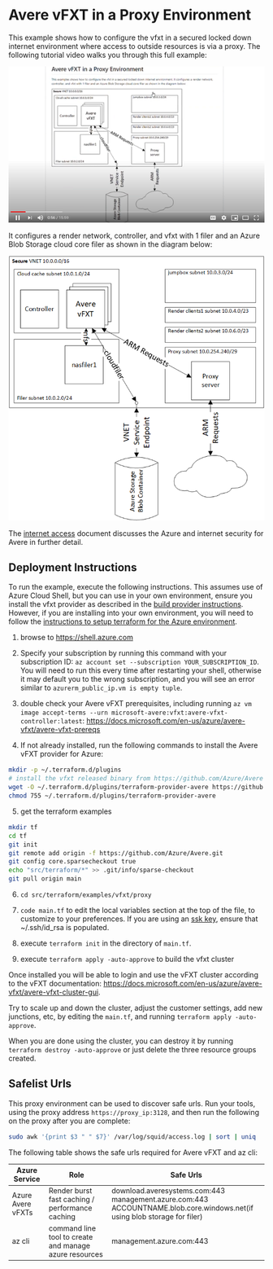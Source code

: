 # Avere vFXT in a Proxy Environment

This example shows how to configure the vfxt in a secured locked down internet environment where access to outside resources is via a proxy.  The following tutorial video walks you through this full example:

[![Tutorial Video](proxyyoutube.png)](https://youtu.be/lxDDwu44OHM)

It configures a render network, controller, and vfxt with 1 filer and an Azure Blob Storage cloud core filer as shown in the diagram below:

![The architecture](../../../../../docs/images/terraform/proxy.png)

The [internet access](../../../../vfxt/internet_access.md) document discusses the Azure and internet security for Avere in further detail.

## Deployment Instructions

To run the example, execute the following instructions.  This assumes use of Azure Cloud Shell, but you can use in your own environment, ensure you install the vfxt provider as described in the [build provider instructions](../../../providers/terraform-provider-avere#build-the-terraform-provider-binary).  However, if you are installing into your own environment, you will need to follow the [instructions to setup terraform for the Azure environment](https://docs.microsoft.com/en-us/azure/terraform/terraform-install-configure).

1. browse to https://shell.azure.com

2. Specify your subscription by running this command with your subscription ID:  ```az account set --subscription YOUR_SUBSCRIPTION_ID```.  You will need to run this every time after restarting your shell, otherwise it may default you to the wrong subscription, and you will see an error similar to `azurerm_public_ip.vm is empty tuple`.

3. double check your Avere vFXT prerequisites, including running `az vm image accept-terms --urn microsoft-avere:vfxt:avere-vfxt-controller:latest`: https://docs.microsoft.com/en-us/azure/avere-vfxt/avere-vfxt-prereqs

4. If not already installed, run the following commands to install the Avere vFXT provider for Azure:
```bash
mkdir -p ~/.terraform.d/plugins
# install the vfxt released binary from https://github.com/Azure/Avere
wget -O ~/.terraform.d/plugins/terraform-provider-avere https://github.com/Azure/Avere/releases/download/tfprovider_v0.9.19/terraform-provider-avere
chmod 755 ~/.terraform.d/plugins/terraform-provider-avere
```

5. get the terraform examples
```bash
mkdir tf
cd tf
git init
git remote add origin -f https://github.com/Azure/Avere.git
git config core.sparsecheckout true
echo "src/terraform/*" >> .git/info/sparse-checkout
git pull origin main
```

6. `cd src/terraform/examples/vfxt/proxy`

7. `code main.tf` to edit the local variables section at the top of the file, to customize to your preferences.  If you are using an [ssk key](https://docs.microsoft.com/en-us/azure/virtual-machines/linux/mac-create-ssh-keys), ensure that ~/.ssh/id_rsa is populated.

8. execute `terraform init` in the directory of `main.tf`.

9. execute `terraform apply -auto-approve` to build the vfxt cluster

Once installed you will be able to login and use the vFXT cluster according to the vFXT documentation: https://docs.microsoft.com/en-us/azure/avere-vfxt/avere-vfxt-cluster-gui.

Try to scale up and down the cluster, adjust the customer settings, add new junctions, etc, by editing the `main.tf`, and running `terraform apply -auto-approve`.

When you are done using the cluster, you can destroy it by running `terraform destroy -auto-approve` or just delete the three resource groups created.

## Safelist Urls

This proxy environment can be used to discover safe urls.  Run your tools, using the proxy address `https://proxy_ip:3128`, and then run the following on the proxy after you are complete:

```bash
sudo awk '{print $3 " " $7}' /var/log/squid/access.log | sort | uniq
```

The following table shows the safe urls required for Avere vFXT and az cli:

| Azure Service | Role | Safe Urls |
| --- | --- | --- |
| Azure Avere vFXTs | Render burst fast caching / performance caching | download.averesystems.com:443<BR>management.azure.com:443<BR>ACCOUNTNAME.blob.core.windows.net(if using blob storage for filer) |
| az cli | command line tool to create and manage azure resources | management.azure.com:443 |